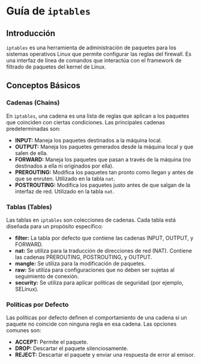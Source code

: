 # Guía de `iptables`

## Introducción

`iptables` es una herramienta de administración de paquetes para los sistemas operativos Linux que permite configurar las reglas del firewall. Es una interfaz de línea de comandos que interactúa con el framework de filtrado de paquetes del kernel de Linux.

## Conceptos Básicos

### Cadenas (Chains)

En `iptables`, una cadena es una lista de reglas que aplican a los paquetes que coinciden con ciertas condiciones. Las principales cadenas predeterminadas son:

- **INPUT:** Maneja los paquetes destinados a la máquina local.
- **OUTPUT:** Maneja los paquetes generados desde la máquina local y que salen de ella.
- **FORWARD:** Maneja los paquetes que pasan a través de la máquina (no destinados a ella ni originados por ella).
- **PREROUTING:** Modifica los paquetes tan pronto como llegan y antes de que se enruten. Utilizado en la tabla `nat`.
- **POSTROUTING:** Modifica los paquetes justo antes de que salgan de la interfaz de red. Utilizado en la tabla `nat`.

### Tablas (Tables)

Las tablas en `iptables` son colecciones de cadenas. Cada tabla está diseñada para un propósito específico:

- **filter:** La tabla por defecto que contiene las cadenas INPUT, OUTPUT, y FORWARD.
- **nat:** Se utiliza para la traducción de direcciones de red (NAT). Contiene las cadenas PREROUTING, POSTROUTING, y OUTPUT.
- **mangle:** Se utiliza para la modificación de paquetes.
- **raw:** Se utiliza para configuraciones que no deben ser sujetas al seguimiento de conexión.
- **security:** Se utiliza para aplicar políticas de seguridad (por ejemplo, SELinux).

### Políticas por Defecto

Las políticas por defecto definen el comportamiento de una cadena si un paquete no coincide con ninguna regla en esa cadena. Las opciones comunes son:
- **ACCEPT:** Permite el paquete.
- **DROP:** Descartar el paquete silenciosamente.
- **REJECT:** Descartar el paquete y enviar una respuesta de error al emisor.